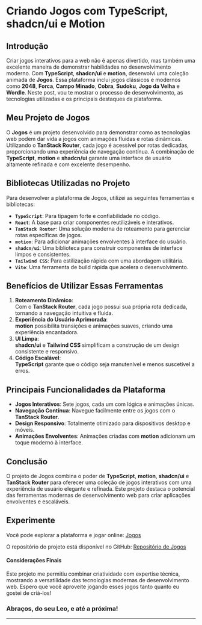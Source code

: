 # Criando Jogos com TypeScript, shadcn/ui e Motion

## Introdução

Criar jogos interativos para a web não é apenas divertido, mas também uma excelente maneira de demonstrar habilidades no desenvolvimento moderno. Com **TypeScript**, **shadcn/ui** e **motion**, desenvolvi uma coleção animada de **Jogos**. Essa plataforma inclui jogos clássicos e modernos como **2048**, **Forca**, **Campo Minado**, **Cobra**, **Sudoku**, **Jogo da Velha** e **Wordle**. Neste post, vou te mostrar o processo de desenvolvimento, as tecnologias utilizadas e os principais destaques da plataforma.

## Meu Projeto de Jogos

O **Jogos** é um projeto desenvolvido para demonstrar como as tecnologias web podem dar vida a jogos com animações fluidas e rotas dinâmicas. Utilizando o **TanStack Router**, cada jogo é acessível por rotas dedicadas, proporcionando uma experiência de navegação contínua. A combinação de **TypeScript**, **motion** e **shadcn/ui** garante uma interface de usuário altamente refinada e com excelente desempenho.

## Bibliotecas Utilizadas no Projeto

Para desenvolver a plataforma de Jogos, utilizei as seguintes ferramentas e bibliotecas:

- **`TypeScript`**: Para tipagem forte e confiabilidade no código.
- **`React`**: A base para criar componentes reutilizáveis e interativos.
- **`TanStack Router`**: Uma solução moderna de roteamento para gerenciar rotas específicas de jogos.
- **`motion`**: Para adicionar animações envolventes à interface do usuário.
- **`shadcn/ui`**: Uma biblioteca para construir componentes de interface limpos e consistentes.
- **`Tailwind CSS`**: Para estilização rápida com uma abordagem utilitária.
- **`Vite`**: Uma ferramenta de build rápida que acelera o desenvolvimento.

## Benefícios de Utilizar Essas Ferramentas

1. **Roteamento Dinâmico**:  
   Com o **TanStack Router**, cada jogo possui sua própria rota dedicada, tornando a navegação intuitiva e fluida.
2. **Experiência do Usuário Aprimorada**:  
   **motion** possibilita transições e animações suaves, criando uma experiência encantadora.
3. **UI Limpa**:  
   **shadcn/ui** e **Tailwind CSS** simplificam a construção de um design consistente e responsivo.
4. **Código Escalável**:  
   **TypeScript** garante que o código seja manutenível e menos suscetível a erros.

## Principais Funcionalidades da Plataforma

- **Jogos Interativos**: Sete jogos, cada um com lógica e animações únicas.
- **Navegação Contínua**: Navegue facilmente entre os jogos com o **TanStack Router**.
- **Design Responsivo**: Totalmente otimizado para dispositivos desktop e móveis.
- **Animações Envolventes**: Animações criadas com **motion** adicionam um toque moderno à interface.

## Conclusão

O projeto de Jogos combina o poder de **TypeScript**, **motion**, **shadcn/ui** e **TanStack Router** para oferecer uma coleção de jogos interativos com uma experiência de usuário elegante e refinada. Este projeto destaca o potencial das ferramentas modernas de desenvolvimento web para criar aplicações envolventes e escaláveis.

## Experimente

Você pode explorar a plataforma e jogar online: [Jogos](https://games.leosarmento.com)

O repositório do projeto está disponível no GitHub: [Repositório de Jogos](https://github.com/LeonardoSarmento/games)

#### Considerações Finais

Este projeto me permitiu combinar criatividade com expertise técnica, mostrando a versatilidade das tecnologias modernas de desenvolvimento web. Espero que você aproveite jogando esses jogos tanto quanto eu gostei de criá-los!

### Abraços, do seu Leo, e até a próxima!

---
